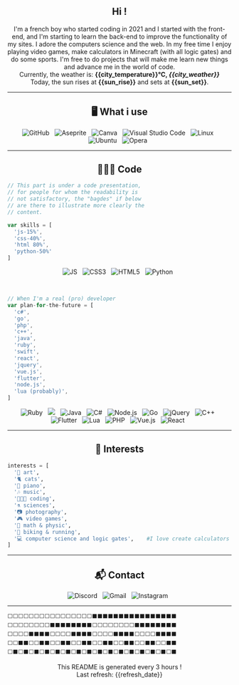<h2 align="center">Hi !</h2>

<p align="center">
  I'm a french boy who started coding in 2021 and I started with the front-end, and I'm starting to learn the back-end to improve the functionality of my sites. I adore the computers science and the web. In my free time I enjoy playing video games, make calculators in Minecraft (with all logic gates) and do some sports. I'm free to do projects that will make me learn new things and advance me in the world of code.<br>Currently, the weather is: <b> {{city_temperature}}°C, <i>{{city_weather}}</i></b></br>Today, the sun rises at <b>{{sun_rise}}</b> and sets at <b>{{sun_set}}</b>.
</p>

<hr>

<h2 align="center">🖥️ What i use</h2>

<p align="center">
  <img alt="GitHub" src="https://img.shields.io/badge/github-%23121011.svg?style=for-the-badge&logo=github&logoColor=white"/>&nbsp;&nbsp;
  <img alt="Aseprite" src="https://img.shields.io/badge/Aseprite-FFFFFF?style=for-the-badge&logo=Aseprite&logoColor=#7D929E"/>&nbsp;&nbsp;
  <img alt="Canva" src="https://img.shields.io/badge/Canva-%2300C4CC.svg?style=for-the-badge&logo=Canva&logoColor=white"/>&nbsp;&nbsp;
  <img alt="Visual Studio Code" src="https://img.shields.io/badge/Visual%20Studio-007ACC.svg?style=for-the-badge&logo=visual-studio-code&logoColor=white"/>&nbsp;&nbsp;
  <img alt="Linux" src="https://img.shields.io/badge/Linux-FCC624?style=for-the-badge&logo=linux&logoColor=black"/>&nbsp;&nbsp;
  <img alt="Ubuntu" src="https://img.shields.io/badge/Ubuntu-E95420?style=for-the-badge&logo=ubuntu&logoColor=white"/>&nbsp;&nbsp;
  <img alt="Opera" src="https://img.shields.io/badge/Opera-FF1B2D?style=for-the-badge&logo=Opera&logoColor=white"/>&nbsp;&nbsp;
</p>

<hr>

<h2 align="center">👨🏻‍💻 Code</h2>

```js
// This part is under a code presentation,
// for people for whom the readability is
// not satisfactory, the "bagdes" if below
// are there to illustrate more clearly the
// content.

var skills = [
  'js-15%',
  'css-40%',
  'html 80%',
  'python-50%'
]
```

<p align="center">
  <img alt="JS" src="https://img.shields.io/badge/javascript-%23323330.svg?style=for-the-badge&logo=javascript&logoColor=%23F7DF1E"/>&nbsp;&nbsp;
  <img alt="CSS3" src="https://img.shields.io/badge/css3-%231572B6.svg?style=for-the-badge&logo=css3&logoColor=white"/>&nbsp;&nbsp;
  <img alt="HTML5" src="https://img.shields.io/badge/html5-%23E34F26.svg?style=for-the-badge&logo=html5&logoColor=white"/>&nbsp;&nbsp;
  <img alt="Python" src="https://img.shields.io/badge/python-3670A0?style=for-the-badge&logo=python&logoColor=ffdd54"/>&nbsp;&nbsp;
</p>

<br>

```js
// When I'm a real (pro) developer
var plan-for-the-future = [
  'c#',
  'go',
  'php',
  'c++',
  'java',
  'ruby',
  'swift',
  'react',
  'jquery',
  'vue.js',
  'flutter',
  'node.js',
  'lua (probably)',
]
```

<p align="center">
  <img alt="Ruby" src="https://img.shields.io/badge/ruby-%23CC342D.svg?style=for-the-badge&logo=ruby&logoColor=white"/>&nbsp;&nbsp;
  <img alo="Swift" src="https://img.shields.io/badge/swift-F54A2A?style=for-the-badge&logo=swift&logoColor=white"/>&nbsp;&nbsp;
  <img alt="Java" src="https://img.shields.io/badge/java-%23edb600.svg?style=for-the-badge&logo=java&logoColor=white"/>&nbsp;&nbsp;
  <img alt="C#" src="https://img.shields.io/badge/c%23-%23239120.svg?style=for-the-badge&logo=c-sharp&logoColor=white"/>&nbsp;&nbsp;
  <img alt="Node.js" src="https://img.shields.io/badge/node.js-6DA55F?style=for-the-badge&logo=node.js&logoColor=white"/>&nbsp;&nbsp;
  <img alt="Go" src="https://img.shields.io/badge/go-%2300ADD8.svg?style=for-the-badge&logo=go&logoColor=white"/>&nbsp;&nbsp;
  <img alt="jQuery" src="https://img.shields.io/badge/jquery-%230769AD.svg?style=for-the-badge&logo=jquery&logoColor=white"/>&nbsp;&nbsp;
  <img alt="C++" src="https://img.shields.io/badge/c++-%2300599C.svg?style=for-the-badge&logo=c%2B%2B&logoColor=white"/>&nbsp;&nbsp;
  <img alt="Flutter" src="https://img.shields.io/badge/Flutter-%2302569B.svg?style=for-the-badge&logo=Flutter&logoColor=white"/>&nbsp;&nbsp;
  <img alt="Lua" src="https://img.shields.io/badge/lua-%232C2D72.svg?style=for-the-badge&logo=lua&logoColor=white"/>&nbsp;&nbsp;
  <img alt="PHP" src="https://img.shields.io/badge/php-%23777BB4.svg?style=for-the-badge&logo=php&logoColor=white"/>&nbsp;&nbsp;
  <img alt="Vue.js" src="https://img.shields.io/badge/vue.js-%2335495e.svg?style=for-the-badge&logo=vuedotjs&logoColor=%234FC08D"/>&nbsp;&nbsp;
  <img alt="React" src="https://img.shields.io/badge/react-%2320232a.svg?style=for-the-badge&logo=react&logoColor=%2361DAFB"/>&nbsp;&nbsp;
</p>

<hr>

<h2 align="center">🤍 Interests</h2>

```python
interests = [
  '🎨 art',
  '🐈 cats',
  '🎹 piano',
  '🎶 music',
  '👨🏻‍💻 coding',
  '⚗️ sciences',
  '📷 photography',
  '🎮 video games',
  '🧮 math & physic',
  '🚴 biking & running',
  '💻 computer science and logic gates',    #I love create calculators in Minecraft
]
```

<hr>

<h2 align="center">📬 Contact</h2>

<p align="center">
  <img alt="Discord" src="https://img.shields.io/badge/Galaad%C2%B3%230252-%237289DA.svg?style=for-the-badge&logo=discord&logoColor=white"/>&nbsp;&nbsp;
  <img alt="Gmail" src="https://img.shields.io/badge/iamgalaad%40gmail.com-D14836?style=for-the-badge&logo=gmail&logoColor=white"/>&nbsp;&nbsp;
  <img alt="Instagram" src="https://img.shields.io/badge/iamgalaad-%23E4405F.svg?style=for-the-badge&logo=Instagram&logoColor=white"/>&nbsp;&nbsp;
</p>

<hr>

  ```
  ⬜️⬜️⬜️⬜️⬜️⬜️⬜️⬜️⬜️⬜️⬜️⬜️⬜️⬜️⬜️⬜️⬛️⬛️⬛️⬛️⬛️⬛️⬛️⬛️⬛️⬛️⬛️⬛️⬛️⬛️⬛️⬛️
  ⬜️⬜️⬜️⬜️⬜️⬜️⬜️⬜️⬛️⬛️⬛️⬛️⬛️⬛️⬛️⬛️⬜️⬜️⬜️⬜️⬜️⬜️⬜️⬜️⬛️⬛️⬛️⬛️⬛️⬛️⬛️⬛️
  ⬜️⬜️⬜️⬜️⬛️⬛️⬛️⬛️⬜️⬜️⬜️⬜️⬛️⬛️⬛️⬛️⬜️⬜️⬜️⬜️⬛️⬛️⬛️⬛️⬜️⬜️⬜️⬜️⬛️⬛️⬛️⬛️
  ⬜️⬜️⬛️⬛️⬜️⬜️⬛️⬛️⬜️⬜️⬛️⬛️⬜️⬜️⬛️⬛️⬜️⬜️⬛️⬛️⬜️⬜️⬛️⬛️⬜️⬜️⬛️⬛️⬜️⬜️⬛️⬛️
  ⬜️⬛️⬜️⬛️⬜️⬛️⬜️⬛️⬜️⬛️⬜️⬛️⬜️⬛️⬜️⬛️⬜️⬛️⬜️⬛️⬜️⬛️⬜️⬛️⬜️⬛️⬜️⬛️⬜️⬛️⬜️⬛️
  ```
<p align="center">This README is generated every 3 hours !</br>Last refresh: {{refresh_date}}<br/></p>
